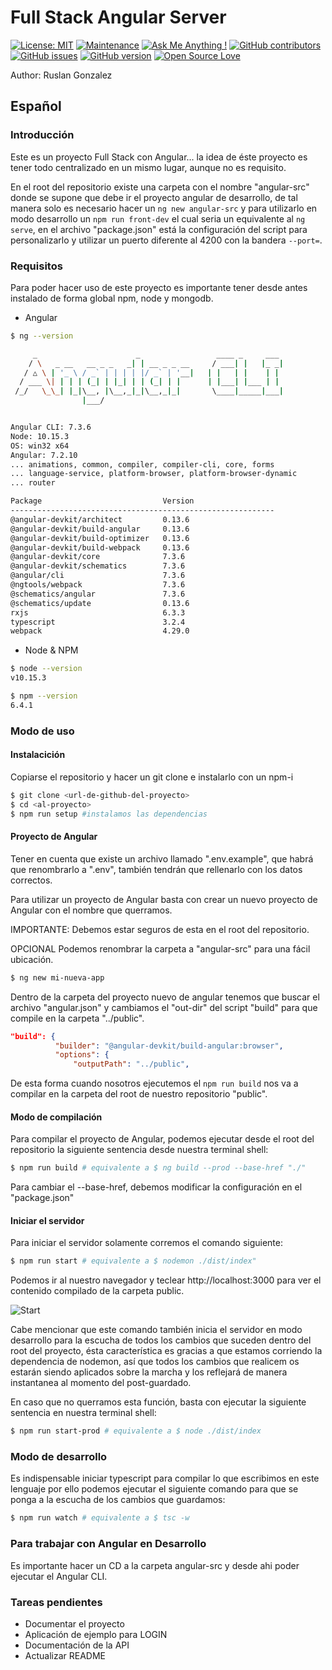 # Full Stack Angular Server
 [![License: MIT](https://img.shields.io/badge/License-MIT-yellow.svg)](https://opensource.org/licenses/MIT)
 [![Maintenance](https://img.shields.io/badge/Maintained%3F-yes-green.svg)](https://GitHub.com/Naereen/StrapDown.js/graphs/commit-activity)
 [![Ask Me Anything !](https://img.shields.io/badge/Ask%20me-anything-1abc9c.svg)](https://GitHub.com/Naereen/ama)
 [![GitHub contributors](https://img.shields.io/github/contributors/Naereen/StrapDown.js.svg)](https://GitHub.com/Naereen/StrapDown.js/graphs/contributors/)
 [![GitHub issues](https://img.shields.io/github/issues/Naereen/StrapDown.js.svg)](https://GitHub.com/Naereen/StrapDown.js/issues/)
 [![GitHub version](https://badge.fury.io/gh/Naereen%2FStrapDown.js.svg)](https://github.com/Naereen/StrapDown.js)
[![Open Source Love](https://badges.frapsoft.com/os/v3/open-source.svg?v=103)](https://github.com/ellerbrock/open-source-badges/)

Author: Ruslan Gonzalez

## Español

### Introducción
Este es un proyecto Full Stack con Angular... la idea de éste proyecto es tener todo centralizado en un mismo lugar, aunque no es requisito.

En el root del repositorio existe una carpeta con el nombre "angular-src" donde se supone que debe ir el proyecto angular de desarrollo, de tal manera solo es necesario hacer un `ng new angular-src` y para utilizarlo en modo desarrollo un `npm run front-dev` el cual seria un equivalente al `ng serve`, en el archivo "package.json" está la configuración del script para personalizarlo y utilizar un puerto diferente al 4200 con la bandera `--port=`.

### Requisitos
Para poder hacer uso de este proyecto es importante tener desde antes instalado de forma global npm, node y mongodb.

* Angular

```bash
$ ng --version

     _                      _                 ____ _     ___
    / \   _ __   __ _ _   _| | __ _ _ __     / ___| |   |_ _|
   / △ \ | '_ \ / _` | | | | |/ _` | '__|   | |   | |    | |
  / ___ \| | | | (_| | |_| | | (_| | |      | |___| |___ | |
 /_/   \_\_| |_|\__, |\__,_|_|\__,_|_|       \____|_____|___|
                |___/


Angular CLI: 7.3.6
Node: 10.15.3
OS: win32 x64
Angular: 7.2.10
... animations, common, compiler, compiler-cli, core, forms
... language-service, platform-browser, platform-browser-dynamic
... router

Package                           Version
-----------------------------------------------------------
@angular-devkit/architect         0.13.6
@angular-devkit/build-angular     0.13.6
@angular-devkit/build-optimizer   0.13.6
@angular-devkit/build-webpack     0.13.6
@angular-devkit/core              7.3.6
@angular-devkit/schematics        7.3.6
@angular/cli                      7.3.6
@ngtools/webpack                  7.3.6
@schematics/angular               7.3.6
@schematics/update                0.13.6
rxjs                              6.3.3
typescript                        3.2.4
webpack                           4.29.0


```

* Node & NPM
```bash
$ node --version
v10.15.3

$ npm --version
6.4.1

```

### Modo de uso
#### Instalacición

Copiarse el repositorio y hacer un git clone e instalarlo con un npm-i

``` bash
$ git clone <url-de-github-del-proyecto>
$ cd <al-proyecto>
$ npm run setup #instalamos las dependencias
```

#### Proyecto de Angular

Tener en cuenta que existe un archivo llamado ".env.example", que habrá que renombrarlo a ".env", también tendrán que rellenarlo con los datos correctos.

Para utilizar un proyecto de Angular basta con crear un nuevo proyecto de Angular con el nombre que querramos.

IMPORTANTE: Debemos estar seguros de esta en el root del repositorio.

OPCIONAL Podemos renombrar la carpeta a "angular-src" para una fácil ubicación.

```bash
$ ng new mi-nueva-app
```

Dentro de la carpeta del proyecto nuevo de angular tenemos que buscar el archivo "angular.json" y cambiamos el "out-dir" del script "build" para que compile en la carpeta "../public".

```json
"build": {
          "builder": "@angular-devkit/build-angular:browser",
          "options": {
              "outputPath": "../public",
```
De esta forma cuando nosotros ejecutemos el `npm run build` nos va a compilar en la carpeta del root de nuestro repositorio "public".

#### Modo de compilación

Para compilar el proyecto de Angular, podemos ejecutar desde el root del repositorio la siguiente sentencia desde nuestra terminal shell:

```bash
$ npm run build # equivalente a $ ng build --prod --base-href "./"
```
Para cambiar el --base-href, debemos modificar la configuración en el "package.json"

#### Iniciar el servidor

Para iniciar el servidor solamente corremos el comando siguiente:

```bash
$ npm run start # equivalente a $ nodemon ./dist/index"
```

Podemos ir al nuestro navegador y teclear http://localhost:3000 para ver el contenido compilado de la carpeta public.

![Start](https://rusgunx.tk/public/angular.jpg)

Cabe mencionar que este comando también inicia el servidor en modo desarrollo para la escucha de todos los cambios que suceden dentro del root del proyecto, ésta característica es gracias a que estamos corriendo la dependencia de nodemon, así que todos los cambios que realicem	os estarán siendo aplicados sobre la marcha y los reflejará de manera instantanea al momento del post-guardado.

En caso que no querramos esta función, basta con ejecutar la siguiente sentencia en nuestra terminal shell:

``` bash
$ npm run start-prod # equivalente a $ node ./dist/index

```

### Modo de desarrollo

Es indispensable iniciar typescript para compilar lo que escribimos en este lenguaje por ello podemos ejecutar el siguiente comando para que se ponga a la escucha de los cambios que guardamos:

``` bash
$ npm run watch # equivalente a $ tsc -w
```

### Para trabajar con Angular en Desarrollo
Es importante hacer un CD a la carpeta angular-src y desde ahi poder ejecutar el Angular CLI.



### Tareas pendientes
* Documentar el proyecto
* Aplicación de ejemplo para LOGIN
* Documentación de la API
* Actualizar README
